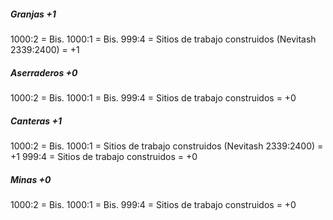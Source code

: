 ##### Granjas +1
1000:2 = Bis.
1000:1 = Bis.
999:4 = Sitios de trabajo construidos (Nevitash 2339:2400) = +1

##### Aserraderos +0
1000:2 = Bis.
1000:1 = Bis.
999:4 = Sitios de trabajo construidos = +0

##### Canteras +1
1000:2 = Bis.
1000:1 = Sitios de trabajo construidos (Nevitash 2339:2400) = +1
999:4 = Sitios de trabajo construidos = +0

##### Minas +0
1000:2 = Bis.
1000:1 = Bis.
999:4 = Sitios de trabajo construidos = +0